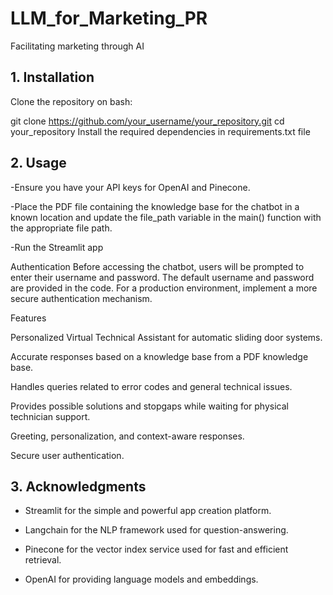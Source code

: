 # LLM_for_Marketing_PR
Facilitating marketing through AI

## 1. Installation

  Clone the repository on bash:
  
  git clone https://github.com/your_username/your_repository.git
  cd your_repository
  Install the required dependencies in requirements.txt file

## 2. Usage

-Ensure you have your API keys for OpenAI and Pinecone.

-Place the PDF file containing the knowledge base for the chatbot in a known location and update the file_path variable in the main() function with the appropriate file path.

-Run the Streamlit app

Authentication
Before accessing the chatbot, users will be prompted to enter their username and password. The default username and password are provided in the code. For a production environment, implement a more secure authentication mechanism.

Features

Personalized Virtual Technical Assistant for automatic sliding door systems.

Accurate responses based on a knowledge base from a PDF knowledge base.

Handles queries related to error codes and general technical issues.

Provides possible solutions and stopgaps while waiting for physical technician support.

Greeting, personalization, and context-aware responses.

Secure user authentication.

## 3. Acknowledgments

- Streamlit for the simple and powerful app creation platform.

- Langchain for the NLP framework used for question-answering.

- Pinecone for the vector index service used for fast and efficient retrieval.

- OpenAI for providing language models and embeddings.



